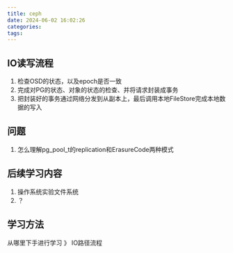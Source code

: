 ```yaml
---
title: ceph
date: 2024-06-02 16:02:26
categories:
tags:
---
```






## IO读写流程

1. 检查OSD的状态，以及epoch是否一致
2. 完成对PG的状态、对象的状态的检查、并将请求封装成事务
3. 把封装好的事务通过网络分发到从副本上，最后调用本地FileStore完成本地数据的写入



## 问题

1. 怎么理解pg_pool_t的replication和ErasureCode两种模式



## 后续学习内容

1. 操作系统实验文件系统
2. ？

## 学习方法

从哪里下手进行学习 》 IO路径流程
